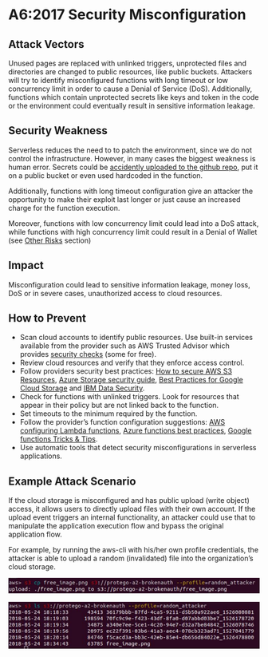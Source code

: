 # A6:2017 Security Misconfiguration

## Attack Vectors

Unused pages are replaced with unlinked triggers, unprotected files and directories are changed to public resources, like public buckets. Attackers will try to identify misconfigured functions with long timeout or low concurrency limit in order to cause a Denial of Service (DoS). Additionally, functions which contain unprotected secrets like keys and token in the code or the environment could eventually result in sensitive information leakage.

## Security Weakness

Serverless reduces the need to to patch the environment, since we do not control the infrastructure. However, in many cases the biggest weakness is human error. Secrets could be [accidently uploaded to the github repo](https://www.forbes.com/sites/runasandvik/2014/01/14/attackers-scrape-github-for-cloud-service-credentials-hijack-account-to-mine-virtual-currency/), put it on a public bucket or even used hardcoded in the function.

Additionally, functions with long timeout configuration give an attacker the opportunity to make their exploit last longer or just cause an increased charge for the function execution.

Moreover, functions with low concurrency limit could lead into a DoS attack, while functions with high concurrency limit could result in a Denial of Wallet (see [Other Risks](0xab-other-risks.md) section)

## Impact

Misconfiguration could lead to sensitive information leakage, money loss, DoS or in severe cases, unauthorized access to cloud resources.

## How to Prevent

- Scan cloud accounts to identify public resources. Use built-in services available from the provider such as AWS Trusted Advisor which provides [security checks](https://aws.amazon.com/premiumsupport/trustedadvisor/best-practices/#security) (some for free).
- Review cloud resources and verify that they enforce access control.
- Follow providers security best practices: [How to secure AWS S3 Resources](https://aws.amazon.com/premiumsupport/knowledge-center/secure-s3-resources/), [Azure Storage security guide](https://docs.microsoft.com/en-us/azure/storage/common/storage-security-guide), [Best Practices for Google Cloud Storage](https://cloud.google.com/storage/docs/best-practices#security) and [IBM Data Security](https://www.ibm.com/cloud/garage/architectures/securityArchitecture/security-for-data).
- Check for functions with unlinked triggers. Look for resources that appear in their policy but are not linked back to the function.
- Set timeouts to the minimum required by the function.
- Follow the provider’s function configuration suggestions: [AWS configuring Lambda functions](https://docs.aws.amazon.com/lambda/latest/dg/resource-model.html), [Azure functions best practices](https://docs.microsoft.com/en-us/azure/azure-functions/functions-best-practices), [Google functions Tricks & Tips](https://cloud.google.com/functions/docs/bestpractices/tips).
- Use automatic tools that detect security misconfigurations in serverless applications.

## Example Attack Scenario

If the cloud storage is misconfigured and has public upload (write object) access, it allows users to directly upload files with their own account. If the upload event triggers an internal functionality, an attacker could use that to manipulate the application execution flow and bypass the original application flow.

For example, by running the aws-cli with his/her own profile credentials, the attacker is able to upload a random (invalidated) file into the organization’s cloud storage.

![Security Misconfiguration 1](images/0xa6-security-misconfiguration-1.png)

![Security Misconfiguration 2](images/0xa6-security-misconfiguration-2.png)